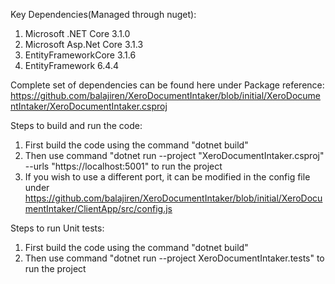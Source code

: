 
Key Dependencies(Managed through nuget):
1. Microsoft .NET Core 3.1.0
2. Microsoft Asp.Net Core 3.1.3
3. EntityFrameworkCore 3.1.6
4. EntityFramework 6.4.4

Complete set of dependencies can be found here under Package reference:
https://github.com/balajiren/XeroDocumentIntaker/blob/initial/XeroDocumentIntaker/XeroDocumentIntaker.csproj

Steps to build and run the code:
1. First build the code using the command "dotnet build"
2. Then use command "dotnet run --project "XeroDocumentIntaker.csproj" --urls "https://localhost:5001" to run the project
3. If you wish to use a different port, it can be modified in the config file under https://github.com/balajiren/XeroDocumentIntaker/blob/initial/XeroDocumentIntaker/ClientApp/src/config.js 

Steps to run Unit tests:
1. First build the code using the command "dotnet build"
2. Then use command "dotnet run --project XeroDocumentIntaker.tests" to run the project
